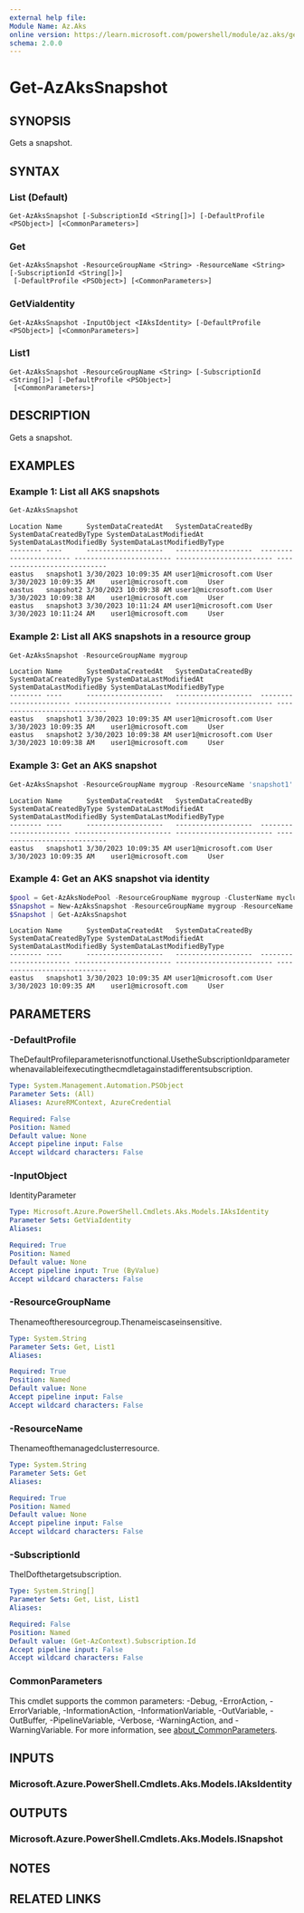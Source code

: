 ```yaml
---
external help file:
Module Name: Az.Aks
online version: https://learn.microsoft.com/powershell/module/az.aks/get-azakssnapshot
schema: 2.0.0
---
```


# Get-AzAksSnapshot

## SYNOPSIS
Gets a snapshot.

## SYNTAX

### List (Default)
```
Get-AzAksSnapshot [-SubscriptionId <String[]>] [-DefaultProfile <PSObject>] [<CommonParameters>]
```

### Get
```
Get-AzAksSnapshot -ResourceGroupName <String> -ResourceName <String> [-SubscriptionId <String[]>]
 [-DefaultProfile <PSObject>] [<CommonParameters>]
```

### GetViaIdentity
```
Get-AzAksSnapshot -InputObject <IAksIdentity> [-DefaultProfile <PSObject>] [<CommonParameters>]
```

### List1
```
Get-AzAksSnapshot -ResourceGroupName <String> [-SubscriptionId <String[]>] [-DefaultProfile <PSObject>]
 [<CommonParameters>]
```

## DESCRIPTION
Gets a snapshot.

## EXAMPLES

### Example 1: List all AKS snapshots
```powershell
Get-AzAksSnapshot
```

```output
Location Name      SystemDataCreatedAt   SystemDataCreatedBy  SystemDataCreatedByType SystemDataLastModifiedAt SystemDataLastModifiedBy SystemDataLastModifiedByType
-------- ----      -------------------   -------------------  ----------------------- ------------------------ ------------------------ ----------------------------
eastus   snapshot1 3/30/2023 10:09:35 AM user1@microsoft.com User                    3/30/2023 10:09:35 AM    user1@microsoft.com     User
eastus   snapshot2 3/30/2023 10:09:38 AM user1@microsoft.com User                    3/30/2023 10:09:38 AM    user1@microsoft.com     User
eastus   snapshot3 3/30/2023 10:11:24 AM user1@microsoft.com User                    3/30/2023 10:11:24 AM    user1@microsoft.com     User
```



### Example 2: List all AKS snapshots in a resource group
```powershell
Get-AzAksSnapshot -ResourceGroupName mygroup
```

```output
Location Name      SystemDataCreatedAt   SystemDataCreatedBy  SystemDataCreatedByType SystemDataLastModifiedAt SystemDataLastModifiedBy SystemDataLastModifiedByType
-------- ----      -------------------   -------------------  ----------------------- ------------------------ ------------------------ ----------------------------
eastus   snapshot1 3/30/2023 10:09:35 AM user1@microsoft.com User                    3/30/2023 10:09:35 AM    user1@microsoft.com     User
eastus   snapshot2 3/30/2023 10:09:38 AM user1@microsoft.com User                    3/30/2023 10:09:38 AM    user1@microsoft.com     User
```



### Example 3: Get an AKS snapshot
```powershell
Get-AzAksSnapshot -ResourceGroupName mygroup -ResourceName 'snapshot1'
```

```output
Location Name      SystemDataCreatedAt   SystemDataCreatedBy  SystemDataCreatedByType SystemDataLastModifiedAt SystemDataLastModifiedBy SystemDataLastModifiedByType
-------- ----      -------------------   -------------------  ----------------------- ------------------------ ------------------------ ----------------------------
eastus   snapshot1 3/30/2023 10:09:35 AM user1@microsoft.com User                    3/30/2023 10:09:35 AM    user1@microsoft.com     User
```



### Example 4: Get an AKS snapshot via identity
```powershell
$pool = Get-AzAksNodePool -ResourceGroupName mygroup -ClusterName mycluster -Name default
$Snapshot = New-AzAksSnapshot -ResourceGroupName mygroup -ResourceName 'snapshot1' -Location eastus -SnapshotType 'NodePool' -CreationDataSourceResourceId $pool.Id
$Snapshot | Get-AzAksSnapshot
```

```output
Location Name      SystemDataCreatedAt   SystemDataCreatedBy  SystemDataCreatedByType SystemDataLastModifiedAt SystemDataLastModifiedBy SystemDataLastModifiedByType
-------- ----      -------------------   -------------------  ----------------------- ------------------------ ------------------------ ----------------------------
eastus   snapshot1 3/30/2023 10:09:35 AM user1@microsoft.com User                    3/30/2023 10:09:35 AM    user1@microsoft.com     User
```



## PARAMETERS

### -DefaultProfile
TheDefaultProfileparameterisnotfunctional.UsetheSubscriptionIdparameterwhenavailableifexecutingthecmdletagainstadifferentsubscription.

```yaml
Type: System.Management.Automation.PSObject
Parameter Sets: (All)
Aliases: AzureRMContext, AzureCredential

Required: False
Position: Named
Default value: None
Accept pipeline input: False
Accept wildcard characters: False
```

### -InputObject
IdentityParameter

```yaml
Type: Microsoft.Azure.PowerShell.Cmdlets.Aks.Models.IAksIdentity
Parameter Sets: GetViaIdentity
Aliases:

Required: True
Position: Named
Default value: None
Accept pipeline input: True (ByValue)
Accept wildcard characters: False
```

### -ResourceGroupName
Thenameoftheresourcegroup.Thenameiscaseinsensitive.

```yaml
Type: System.String
Parameter Sets: Get, List1
Aliases:

Required: True
Position: Named
Default value: None
Accept pipeline input: False
Accept wildcard characters: False
```

### -ResourceName
Thenameofthemanagedclusterresource.

```yaml
Type: System.String
Parameter Sets: Get
Aliases:

Required: True
Position: Named
Default value: None
Accept pipeline input: False
Accept wildcard characters: False
```

### -SubscriptionId
TheIDofthetargetsubscription.

```yaml
Type: System.String[]
Parameter Sets: Get, List, List1
Aliases:

Required: False
Position: Named
Default value: (Get-AzContext).Subscription.Id
Accept pipeline input: False
Accept wildcard characters: False
```

### CommonParameters
This cmdlet supports the common parameters: -Debug, -ErrorAction, -ErrorVariable, -InformationAction, -InformationVariable, -OutVariable, -OutBuffer, -PipelineVariable, -Verbose, -WarningAction, and -WarningVariable. For more information, see [about_CommonParameters](http://go.microsoft.com/fwlink/?LinkID=113216).

## INPUTS

### Microsoft.Azure.PowerShell.Cmdlets.Aks.Models.IAksIdentity

## OUTPUTS

### Microsoft.Azure.PowerShell.Cmdlets.Aks.Models.ISnapshot

## NOTES

## RELATED LINKS

